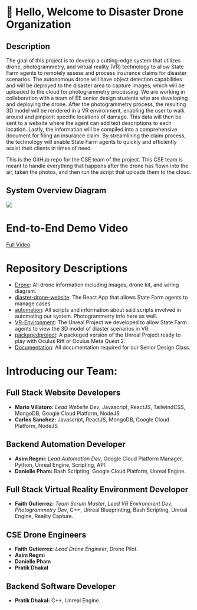 # 👋  Hello, Welcome to Disaster Drone Organization
## Description

The goal of this project is to develop a cutting-edge system that utilizes drone, photogrammetry, and virtual reality (VR) technology to allow State Farm agents to remotely assess and process insurance claims for disaster scenarios. The autonomous drone will have object detection capabilities and will be deployed to the disaster area to capture images, which will be uploaded to the cloud for photogrammetry processing. We are working in collaboration with a team of EE senior design students who are developing and deploying the drone. After the photogrammetry process, the resulting 3D model will be rendered in a VR environment, enabling the user to walk around and pinpoint specific locations of damage. This data will then be sent to a website where the agent can add text descriptions to each location. Lastly, the information will be compiled into a comprehensive document for filing an insurance claim. By streamlining the claim process, the technology will enable State Farm agents to quickly and efficiently assist their clients in times of need.

This is the GitHub repo for the CSE team of the project. This CSE team is meant to handle everything that happens after the drone has flown into the air, taken the photos, and then run the script that uploads them to the cloud.

## System Overview Diagram

<img src = "https://github.com/disaster-drone/.github/assets/94029910/6aaa80bf-331d-4635-93d4-a34f7bdd610f">

# End-to-End Demo Video
[Full Video](https://www.youtube.com/watch?v=Wihp6apQa7A)

# Repository Descriptions
* [Drone](https://github.com/disaster-drone/Drone): All drone information including images, drone kit, and wiring diagram.
* [diaster-drone-website](https://github.com/disaster-drone/disaster-drone-website): The React App that allows State Farm agents to manage cases.
* [automation](https://github.com/disaster-drone/automation): All scripts and information about said scripts involved in automating our system. Photogrammetry info here as well.
* [VR-Environment](https://github.com/disaster-drone/VR-Environment): The Unreal Project we developed to allow State Farm agents to view the 3D model of diaster scenarios in VR.
* [packagedproject](https://github.com/disaster-drone/packagedproject): A packeged version of the Unreal Project ready to play with Oculus Rift or Oculus Meta Quest 2.
* [Documentation](https://github.com/disaster-drone/Documentation): All documentation required for our Senior Design Class.


# Introducing our Team:

## Full Stack Website Developers
* **Mario Villatoro:** _Lead Website Dev_, Javascript, ReactJS, TailwindCSS, MongoDB, Google Cloud Platform, NodeJS
* **Carlos Sanchez:** Javascript, ReactJS, MongoDB, Google Cloud Platform, NodeJS


## Backend Automation Developer
* **Asim Regmi:** _Lead Automation Dev_, Google Cloud Platform Manager, Python, Unreal Engine, Scripting, API.
* **Danielle Pham:** Bash Scripting, Google Cloud Platform, Unreal Engine.


## Full Stack Virtual Reality Environment Developer
* **Faith Gutierrez:** _Team Scrum Master_, _Lead VR Environment Dev_, _Photogrammetry Dev_, C++, Unreal Blueprinting, Bash Scripting, Unreal Engine, Reality Capture.


## CSE Drone Engineers
* **Faith Gutierrez:** _Lead Drone Engineer_, Drone Pilot.
* **Asim Regmi**
* **Danielle Pham**
* **Pratik Dhakal**


## Backend Software Developer
* **Pratik Dhakal:** C++, Unreal Engine.






